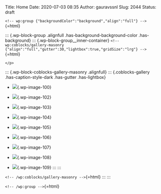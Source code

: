 Title: Home
Date: 2020-07-03 08:35
Author: gauravssnl
Slug: 2044
Status: draft
<!-- Status: published -->

`<!-- wp:group {"backgroundColor":"background","align":"full"} -->`{=html}

::: {.wp-block-group .alignfull .has-background-background-color .has-background}
::: {.wp-block-group__inner-container}
`<!-- wp:coblocks/gallery-masonry {"align":"full","gutter":30,"lightbox":true,"gridSize":"lrg"} -->`{=html}
```{=html}
</p>
```
::: {.wp-block-coblocks-gallery-masonry .alignfull}
::: {.coblocks-gallery .has-caption-style-dark .has-gutter .has-lightbox}
-   ![](https://maylanddemo.files.wordpress.com/2019/09/yannes-kiefer-vzfsq4tqthy-unsplash-minified.jpg?w=683){.wp-image-100}

-   ![](https://maylanddemo.files.wordpress.com/2019/09/eddy-klaus-bhnxfaencti-unsplash-minified.jpg?w=750){.wp-image-102}

-   ![](https://maylanddemo.files.wordpress.com/2019/09/paola-aguilar-lkqhgsvzfsk-unsplash-minified.jpg?w=682){.wp-image-103}

-   ![](https://maylanddemo.files.wordpress.com/2019/09/nino-ubezio-2580l2jw4qk-unsplash-minified.jpg?w=684){.wp-image-104}

-   ![](https://maylanddemo.files.wordpress.com/2019/09/griffin-taylor-fwzg7xfav-w-unsplash-minified.jpg?w=750){.wp-image-105}

-   ![](https://maylanddemo.files.wordpress.com/2019/09/jeison-higuita-80meoxgb0n0-unsplash-minified.jpg?w=750){.wp-image-106}

-   ![](https://maylanddemo.files.wordpress.com/2019/09/rene-bohmer-1odk5-rmata-unsplash-minified.jpg?w=683){.wp-image-107}

-   ![](https://maylanddemo.files.wordpress.com/2019/09/steve-long-k53cu6aycz4-unsplash-minified.jpg?w=684){.wp-image-108}

-   ![](https://maylanddemo.files.wordpress.com/2019/09/yoshua-giri-65bbd4hlzgk-unsplash-minified.jpg?w=724){.wp-image-109}
:::
:::

`<!-- /wp:coblocks/gallery-masonry -->`{=html}
:::
:::

`<!-- /wp:group -->`{=html}
